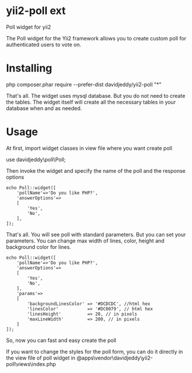 yii2-poll ext
=============

Poll widget for yii2

The Poll widget for the Yii2 framework allows you to create custom poll for authenticated users to vote on.

Installing 
==========

php composer.phar require --prefer-dist davidjeddy/yii2-poll "*"

That's all. The widget uses mysql database. But you do not need to create the tables. The widget itself will create all the necessary tables in your database when and as needed.

Usage 
=====

At first, import widget classes in view file where you want create poll

use davidjeddy\poll\Poll;

Then invoke the widget and specify the name of the poll and the response options

    echo Poll::widget([
        'pollName'=>'Do you like PHP?',
        'answerOptions'=>
        [
            'Yes',
            'No',
        ],
    ]); 
    
That's all. You will see poll with standard parameters. But you can set your parameters. You can change max width of lines, color, height and background color for lines.

    echo Poll::widget([
        'pollName'=>'Do you like PHP?',
        'answerOptions'=>
        [
            'Yes',
            'No',
        ],
        'params'=>
        [
            'backgroundLinesColor' => '#DCDCDC', //html hex 
            'linesColor'           => '#DC0079', // html hex 
            'linesHeight'          => 20, // in pixels
            'maxLineWidth'         => 200, // in pixels
        ]
    ]); 
    
So, now you can fast and easy create the poll

If you want to change the styles for the poll form, you can do it directly in the view file of poll widget in @apps\vendor\davidjeddy\yii2-poll\views\index.php
